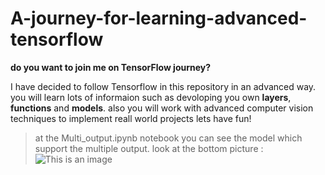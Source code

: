 # A-journey-for-learning-advanced-tensorflow
**do you want to join me on TensorFlow journey?**

I have decided to follow Tensorflow in this repository in an advanced way. you will learn lots of informaion such as devoloping you own **layers**, **functions** and **models**.
also you will work with advanced computer vision techniques to implement reall world projects
lets have fun!
>at the Multi_output.ipynb notebook you can see the model which support the multiple output. 
look at the bottom picture :
![This is an image](https://i.stack.imgur.com/2xIdb.png)
